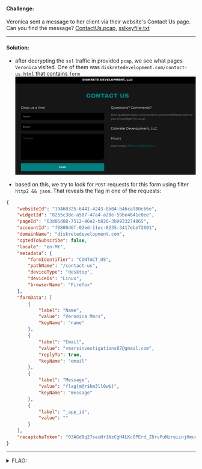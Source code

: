 #### Challenge:

Veronica sent a message to her client via their website's Contact Us page. Can you find the message?  [ContactUs.pcap](./ContactUs.pcap ":ignore"), [sslkeyfile.txt](./sslkeyfile.txt ":ignore")

---

#### Solution:

- after decrypting the `ssl` traffic in provided `pcap`, we see what pages `Veronica` visited. One of them was `diskretedevelopment.com/contact-us.html` that contains `form`
![contact-us.png](./contact-us.png ":ignore")

- based on this, we try to look for `POST` requests for this form using filter `http2 && json`. That reveals the flag in one of the requests:

```json
{
    "websiteId": "19460325-6441-4243-8b04-b46ca980c66e",
    "widgetId": "8255c38e-a587-47a4-a20e-59be4641c0ee",
    "pageId": "63d86d88-7512-46e2-b820-3b9933274865",
    "accountId": "f0800d6f-02ed-11ec-8235-3417ebe72601",
    "domainName": "diskretedevelopment.com",
    "optedToSubscribe": false,
    "locale": "en-MY",
    "metadata": {
        "formIdentifier": "CONTACT_US",
        "pathName": "/contact-us",
        "deviceType": "desktop",
        "deviceOs": "Linux",
        "browserName": "Firefox"
    },
    "formData": [
        {
            "label": "Name",
            "value": "Veronica Mars",
            "keyName": "name"
        },
        {
            "label": "Email",
            "value": "vmarsinvestigations87@gmail.com",
            "replyTo": true,
            "keyName": "email"
        },
        {
            "label": "Message",
            "value": "flag{m@r$hm3ll0w$}",
            "keyName": "message"
        },
        {
            "label": "_app_id",
            "value": ""
        }
    ],
    "recaptchaToken": "03AGdBq27seuHr1NzCgH4LKc0PErd_Z8rvPuNireiinjHmuqONbkC0cXTVOQL5xWue1quL9xgshpN00ns1gH6o4eGpiUmc39gqUcqT-YCgdaDVB5Z7UwM8ZBMJWXXiE2dLDt9Qb4LBxWVnVAo64_oRr1f8vS6xNMK0MLqOI2h83SlvfqJkFiJUc1pGNkjzNYjYMVbMcJVcUr6tjuU5seSUhWm_UzxhuO24LJP9kJvzRzhW_sYh_zLF525GUCOvDFXm6KaxNdOPMFFReEgHx1yoQIdcZhSJmO_W-0CPCiGmZQuEkhoT4i3vtukqbkjHDxU7Id72HS387zsCAUL8dvVWopnua2q6xPVkJQhpkeUZ5K2OWMHpqfxRvgOPfwp6df5sb86SupPle4LCFV2RBZyGoe4TYnOHSJhq1zzytQTxo3NXsPuR7buo4UFwN2B2o_TVjZC6Juxac-DvcL2RgHuUq4kTAykC1gcimQ"
}
```

---

<details><summary>FLAG:</summary>

```
flag{m@r$hm3ll0w$}
```

</details>
<br/>
